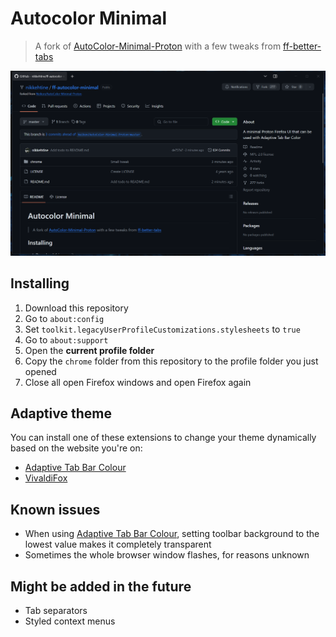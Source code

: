 # Autocolor Minimal

> A fork of [AutoColor-Minimal-Proton](https://github.com/Neikon/AutoColor-Minimal-Proton) with a few tweaks from [ff-better-tabs](https://github.com/nikkehtine/ff-better-tabs)

![Screenshot showcasing the theme](screenshot.png)

## Installing

1. Download this repository
2. Go to `about:config`
3. Set `toolkit.legacyUserProfileCustomizations.stylesheets` to `true`
4. Go to `about:support`
5. Open the **current profile folder**
6. Copy the `chrome` folder from this repository to the profile folder you just opened
7. Close all open Firefox windows and open Firefox again

## Adaptive theme

You can install one of these extensions to change your theme dynamically based on the website you're on:

-   [Adaptive Tab Bar Colour](https://addons.mozilla.org/firefox/addon/adaptive-tab-bar-colour/)
-   [VivaldiFox](https://addons.mozilla.org/firefox/addon/vivaldifox/)

## Known issues

-   When using [Adaptive Tab Bar Colour](https://addons.mozilla.org/firefox/addon/adaptive-tab-bar-colour/), setting toolbar background to the lowest value makes it completely transparent
-   Sometimes the whole browser window flashes, for reasons unknown

## Might be added in the future

-   Tab separators
-   Styled context menus
